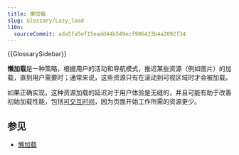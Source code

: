 ```yaml
---
title: 懒加载
slug: Glossary/Lazy_load
l10n:
  sourceCommit: ada5fa5ef15eadd44b549ecf906423b4a2092f34
---
```


{{GlossarySidebar}}

**懒加载**是一种策略，根据用户的活动和导航模式，推迟某些资源（例如图片）的加载，直到用户需要时；通常来说，这些资源只有在滚动到可视区域时才会被加载。

如果正确实现，这种资源加载的延迟对于用户体验是无缝的，并且可能有助于改善初始加载性能，包括[可交互时间](/en-US/docs/Glossary/Time_to_interactive)，因为页面开始工作所需的资源更少。

## 参见

- [懒加载](/en-US/docs/Web/Performance/Lazy_loading)
